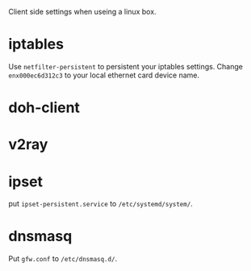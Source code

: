 Client side settings when useing a linux box.

# iptables

Use `netfilter-persistent` to persistent your iptables settings. Change `enx000ec6d312c3` to your local ethernet card device name.

# doh-client

# v2ray

# ipset

put `ipset-persistent.service` to `/etc/systemd/system/`.

# dnsmasq

Put `gfw.conf` to `/etc/dnsmasq.d/`.
